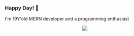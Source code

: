 ### Happy Day! 👋
I'm 19Y'old MERN developer and a programming enthusiast

<!-- **Languages, Frameworks, Tools, Cloud**<br>
[![My languages](https://skillicons.dev/icons?i=js,ts,c,cpp,java,bash,py)](https://skillicons.dev)<br>


[![My Frameworks](https://skillicons.dev/icons?i=react,next,tailwind,express,discordjs,prisma)](https://skillicons.dev)<br>


[![My Databases](https://skillicons.dev/icons?i=mongo,mysql,postgres,redis)](https://skillicons.dev)<br>


[![My Tools](https://skillicons.dev/icons?i=neovim,git,docker,linux,nginx)](https://skillicons.dev)<br>


[![My Cloud](https://skillicons.dev/icons?i=aws,gcp,cloudflare,netlify,vercel)](https://skillicons.dev)<br> -->

<p align="center">
  <a href="https://skillicons.dev">
    <img src="https://skillicons.dev/icons?i=bash,bootstrap,bun,c,cpp,css,discord,express,git,github,gmail,html,js,linux,mongodb,mysql,neovim,netlify,nextjs,nodejs,notion,npm,postgres,postman,powershell,py,react,replit,solidity,tailwind,ts,ubuntu,vim,vscode,vue,windows," />
  </a>
</p>
